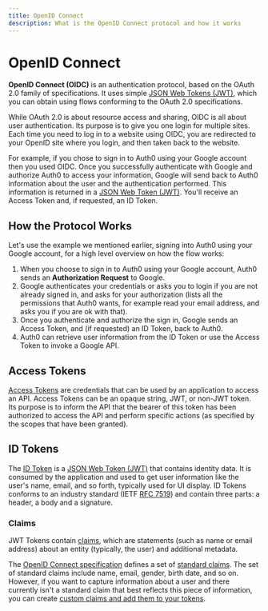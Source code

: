 ```yaml
---
title: OpenID Connect
description: What is the OpenID Connect protocol and how it works
---
```

# OpenID Connect

**OpenID Connect (OIDC)** is an authentication protocol, based on the OAuth 2.0 family of specifications. It uses simple [JSON Web Tokens (JWT)](/jwt), which you can obtain using flows conforming to the OAuth 2.0 specifications.

While OAuth 2.0 is about resource access and sharing, OIDC is all about user authentication. Its purpose is to give you one login for multiple sites. Each time you need to log in to a website using OIDC, you are redirected to your OpenID site where you login, and then taken back to the website.

For example, if you chose to sign in to Auth0 using your Google account then you used OIDC. Once you successfully authenticate with Google and authorize Auth0 to access your information, Google will send back to Auth0 information about the user and the authentication performed. This information is returned in a [JSON Web Token (JWT)](/jwt). You'll receive an Access Token and, if requested, an ID Token.

## How the Protocol Works

Let's use the example we mentioned earlier, signing into Auth0 using your Google account, for a high level overview on how the flow works:

1. When you choose to sign in to Auth0 using your Google account, Auth0 sends an **Authorization Request** to Google.
1. Google authenticates your credentials or asks you to login if you are not already signed in, and asks for your authorization (lists all the permissions that Auth0 wants, for example read your email address, and asks you if you are ok with that).
1. Once you authenticate and authorize the sign in, Google sends an Access Token, and (if requested) an ID Token, back to Auth0.
1. Auth0 can retrieve user information from the ID Token or use the Access Token to invoke a Google API.

## Access Tokens

[Access Tokens](/tokens/access-token) are credentials that can be used by an application to access an API. Access Tokens can be an opaque string, JWT, or non-JWT token. Its purpose is to inform the API that the bearer of this token has been authorized to access the API and perform specific actions (as specified by the scopes that have been granted).

## ID Tokens

The [ID Token](/tokens/id_token) is a [JSON Web Token (JWT)](/jwt) that contains identity data. It is consumed by the application and used to get user information like the user's name, email, and so forth, typically used for UI display. ID Tokens conforms to an industry standard (IETF [RFC 7519](https://tools.ietf.org/html/rfc7519)) and contain three parts: a header, a body and a signature.

### Claims

JWT Tokens contain [claims](/jwt#payload), which are statements (such as name or email address) about an entity (typically, the user) and additional metadata.

The [OpenID Connect specification](https://openid.net/specs/openid-connect-core-1_0.html) defines a set of [standard claims](https://openid.net/specs/openid-connect-core-1_0.html#StandardClaims). The set of standard claims include name, email, gender, birth date, and so on. However, if you want to capture information about a user and there currently isn't a standard claim that best reflects this piece of information, you can create [custom claims and add them to your tokens](/tokens/id-token#add-custom-claims).

